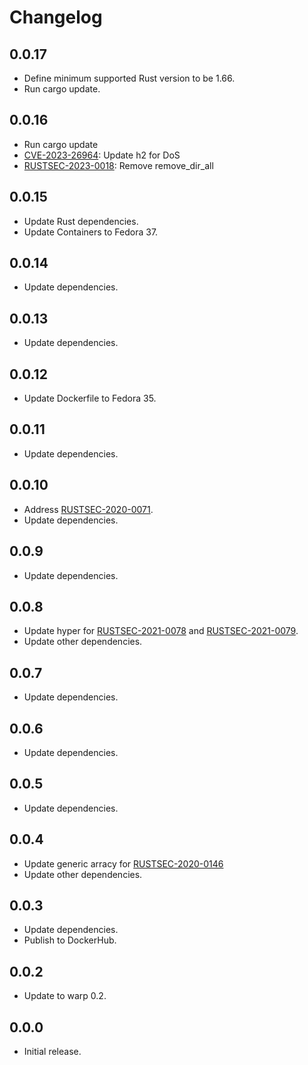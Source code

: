 # Changelog

## 0.0.17

* Define minimum supported Rust version to be 1.66.
* Run cargo update.

## 0.0.16

* Run cargo update
* [CVE-2023-26964](https://nvd.nist.gov/vuln/detail/CVE-2023-26964): Update h2 for DoS
* [RUSTSEC-2023-0018](https://rustsec.org/advisories/RUSTSEC-2023-0018): Remove remove_dir_all

## 0.0.15

* Update Rust dependencies.
* Update Containers to Fedora 37.


## 0.0.14

* Update dependencies.


## 0.0.13

* Update dependencies.


## 0.0.12

* Update Dockerfile to Fedora 35.


## 0.0.11

* Update dependencies.


## 0.0.10

* Address [RUSTSEC-2020-0071](https://rustsec.org/advisories/RUSTSEC-2020-0071).
* Update dependencies.


## 0.0.9

* Update dependencies.


## 0.0.8

* Update hyper for [RUSTSEC-2021-0078](https://rustsec.org/advisories/RUSTSEC-2021-0078) and
  [RUSTSEC-2021-0079](https://rustsec.org/advisories/RUSTSEC-2021-0079).
* Update other dependencies.


## 0.0.7

* Update dependencies.


## 0.0.6

* Update dependencies.


## 0.0.5

* Update dependencies.


## 0.0.4

* Update generic arracy for
  [RUSTSEC-2020-0146](https://rustsec.org/advisories/RUSTSEC-2020-0146.html)
* Update other dependencies.


## 0.0.3

* Update dependencies.
* Publish to DockerHub.


## 0.0.2

* Update to warp 0.2.


## 0.0.0

* Initial release.
